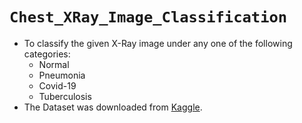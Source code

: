 # ```Chest_XRay_Image_Classification```
- To classify the given X-Ray image under any one of the following categories:
    - Normal
    - Pneumonia
    - Covid-19
    - Tuberculosis
- The Dataset was downloaded from [Kaggle](https://www.kaggle.com/datasets/jtiptj/chest-xray-pneumoniacovid19tuberculosis).
